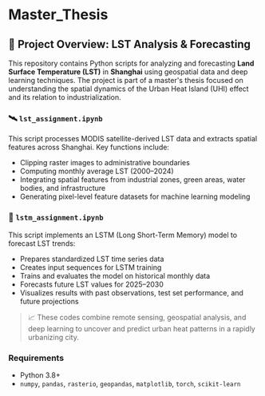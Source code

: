 # Master_Thesis

## 📂 Project Overview: LST Analysis & Forecasting

This repository contains Python scripts for analyzing and forecasting **Land Surface Temperature (LST)** in **Shanghai** using geospatial data and deep learning techniques. The project is part of a master's thesis focused on understanding the spatial dynamics of the Urban Heat Island (UHI) effect and its relation to industrialization.

### 🛰️ `lst_assignment.ipynb`
This script processes MODIS satellite-derived LST data and extracts spatial features across Shanghai. Key functions include:
- Clipping raster images to administrative boundaries
- Computing monthly average LST (2000–2024)
- Integrating spatial features from industrial zones, green areas, water bodies, and infrastructure
- Generating pixel-level feature datasets for machine learning modeling

### 🔮 `lstm_assignment.ipynb`
This script implements an LSTM (Long Short-Term Memory) model to forecast LST trends:
- Prepares standardized LST time series data
- Creates input sequences for LSTM training
- Trains and evaluates the model on historical monthly data
- Forecasts future LST values for 2025–2030
- Visualizes results with past observations, test set performance, and future projections

> 📈 These codes combine remote sensing, geospatial analysis, and deep learning to uncover and predict urban heat patterns in a rapidly urbanizing city.

### Requirements
- Python 3.8+
- `numpy`, `pandas`, `rasterio`, `geopandas`, `matplotlib`, `torch`, `scikit-learn`
